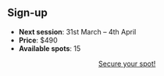 ## Sign-up

- **Next session**: 31st March – 4th April
- **Price**: $490
- **Available spots**: 15

<div style="display:flex; justify-content:center;">
<a href="https://mathspp.gumroad.com/l/intermediate-python-course?wanted=true" target="_blank" class="btn" style="margin-right: 1em;">Secure your spot!</a>
</div>
